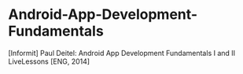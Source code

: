 # Android-App-Development-Fundamentals
 [Informit] Paul Deitel: Android App Development Fundamentals I and II LiveLessons [ENG, 2014]
